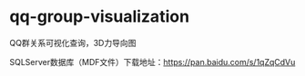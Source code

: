 # qq-group-visualization
QQ群关系可视化查询，3D力导向图

SQLServer数据库（MDF文件）下载地址：https://pan.baidu.com/s/1qZqCdVu
